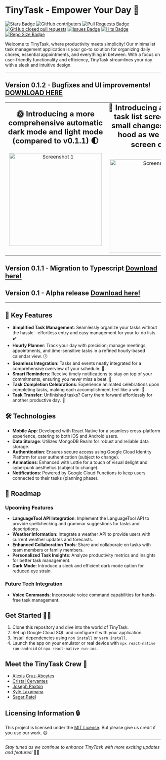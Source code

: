 # TinyTask - Empower Your Day 🚀

<a href="https://github.com/CSC-4350-FL2023/CyberPunk/stargazers"><img src="https://img.shields.io/github/stars/CSC-4350-FL2023/CyberPunk?color=yellow" alt="Stars Badge"/></a> <a href="https://github.com/CSC-4350-FL2023/CyberPunk/graphs/contributors"><img alt="GitHub contributors" src="https://img.shields.io/github/contributors-anon/CSC-4350-FL2023/CyberPunk"></a> <a href="https://github.com/CSC-4350-FL2023/CyberPunk/pulls"><img src="https://img.shields.io/github/issues-pr/CSC-4350-FL2023/CyberPunk?color=blue" alt="Pull Requests Badge"/></a> <a href="https://github.com/CSC-4350-FL2023/CyberPunk/pulls?q=is%3Apr+is%3Aclosed"><img alt="GitHub closed pull requests" src="https://img.shields.io/github/issues-pr-closed-raw/CSC-4350-FL2023/CyberPunk"></a> <a href="https://github.com/CSC-4350-FL2023/CyberPunk/issues"><img src="https://img.shields.io/github/issues/CSC-4350-FL2023/CyberPunk?color=important" alt="Issues	 Badge"/></a> <a href="http://hits.dwyl.com/CSC-4350-FL2023/CyberPunk"><img src="http://hits.dwyl.com/CSC-4350-FL2023/CyberPunk.svg?style=flat" alt="Hits Badge"/></a> <a href="https://github.com/CSC-4350-FL2023/CyberPunk"><img src="https://img.shields.io/github/repo-size/CSC-4350-FL2023/CyberPunk?color=ff69b4" alt="Repo Size Badge"/></a>

Welcome to TinyTask, where productivity meets simplicity! Our minimalist task management application is your go-to solution for organizing daily chores, essential appointments, and everything in between. With a focus on user-friendly functionality and efficiency, TinyTask streamlines your day with a sleek and intuitive design.

***

## Version 0.1.2 - Bugfixes and UI improvements! [DOWNLOAD HERE](https://github.com/CSC-4350-FL2023/CyberPunk/releases/tag/v0.1.2)
<table style="width: 100%;">
  <tr>
    <td style="text-align: center; width: 50%;">
      <text style="font-size: 24px;"><b>🌞 Introducing a more comprehensive automatic dark mode and light mode (compared to v0.1.1) 🌓</b></text>
      <br><br><img src="https://github.com/CSC-4350-FL2023/CyberPunk/blob/main/README/1_2_darkmode.gif" alt="Screenshot 1" width="300" style="padding: 5px;">
    </td>
    <td style="text-align: center; width: 50%;">
      <text style="font-size: 24px;"><b>📝 Introducing an improved task list screen! Lots of small changes under the hood as we build this screen out. 📚</b></text>
      <br><br><img src="https://github.com/CSC-4350-FL2023/CyberPunk/blob/main/README/1_2_tasklist.gif" alt="Screenshot 2" width="300" style="padding: 5px;">
    </td>
    <!--<td style="text-align: center; width: 25%;">
      <text>Task List</text>
      <img src="https://github.com/CSC-4350-FL2023/CyberPunk/blob/main/README/1_tasklist.gif" alt="Screenshot 3" width="300" style="padding: 5px;">
    </td>
    <td style="text-align: center; width: 25%;">
      <text>Calendar View</text>
      <img src="https://github.com/CSC-4350-FL2023/CyberPunk/blob/main/README/1_calendarview.gif" alt="Screenshot 3" width="300" style="padding: 5px;">
    </td>-->
  </tr>
</table>

## Version 0.1.1 - Migration to Typescript [Download here!](https://github.com/CSC-4350-FL2023/CyberPunk/releases/tag/v0.1.1)

## Version 0.1 - Alpha release [Download here!](https://github.com/CSC-4350-FL2023/CyberPunk/releases/tag/v0.1)

***

## 🚀 Key Features

- **Simplified Task Management**: Seamlessly organize your tasks without the hassle—effortless entry and easy management for your to-do lists. ✔️
- **Hourly Planner**: Track your day with precision; manage meetings, appointments, and time-sensitive tasks in a refined hourly-based calendar view. 🕒
- **Seamless Integration**: Tasks and events neatly integrated for a comprehensive overview of your schedule. 📅
- **Smart Reminders**: Receive timely notifications to stay on top of your commitments, ensuring you never miss a beat. 🚨
- **Task Completion Celebrations**: Experience animated celebrations upon completing tasks, making each accomplishment feel like a win. 🎉
- **Task Transfer**: Unfinished tasks? Carry them forward effortlessly for another productive day. 🚀

## 🛠️ Technologies

- **Mobile App**: Developed with React Native for a seamless cross-platform experience, catering to both iOS and Android users.
- **Data Storage**: Utilizes MongoDB Realm for robust and reliable data storage.
- **Authentication**: Ensures secure access using Google Cloud Identity Platform for user authentication (subject to change).
- **Animations**: Enhanced with Lottie for a touch of visual delight and cyberpunk aesthetics (subject to change).
- **Notifications**: Powered by Google Cloud Functions to keep users connected to their tasks (planning phase).

## 🚀 Roadmap

### Upcoming Features

- **LanguageTool API Integration**: Implement the LanguageTool API to provide spellchecking and grammar suggestions for tasks and descriptions.
- **Weather Information**: Integrate a weather API to provide users with current weather updates and forecasts.
- **Enhanced Collaboration Tools**: Share and collaborate on tasks with team members or family members.
- **Personalized Task Insights**: Analyze productivity metrics and insights for better task management.
- **Dark Mode**: Introduce a sleek and efficient dark mode option for reduced eye strain.

### Future Tech Integration

- **Voice Commands**: Incorporate voice command capabilities for hands-free task management.

## Get Started 🏃‍♂️

1. Clone this repository and dive into the world of TinyTask.
2. Set up Google Cloud SQL and configure it with your application.
3. Install dependencies using `npm install` or `yarn install`.
4. Launch the app on your emulator or real device with `npx react-native run-android` or `npx react-native run-ios`.


## Meet the TinyTask Crew 🌟

- [Alexis Cruz-Aboytes](https://github.com/ChicoQuemador1)
- [Cristal Cervantes](https://github.com/cristalc13)
- [Joseph Paxton](https://github.com/jpaxton7)
- [Kyle Laxamana](https://github.com/kyleLaxamana)
- [Sagar Patel](https://github.com/SagarPateI)

## Licensing Information 🔒

This project is licensed under the [MIT License](LICENSE). But please give us credit if you use our work. 😄

---

*Stay tuned as we continue to enhance TinyTask with more exciting updates and features!* 🚀💡
